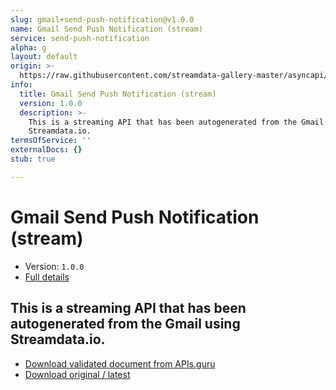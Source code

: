 ```yaml
---
slug: gmail+send-push-notification@v1.0.0
name: Gmail Send Push Notification (stream)
service: send-push-notification
alpha: g
layout: default
origin: >-
  https://raw.githubusercontent.com/streamdata-gallery-master/asyncapi/master/_listings/gmail/gmail-send-push-notification-stream-async.md
info:
  title: Gmail Send Push Notification (stream)
  version: 1.0.0
  description: >-
    This is a streaming API that has been autogenerated from the Gmail using
    Streamdata.io.
termsOfService: ''
externalDocs: {}
stub: true

---
```

# Gmail Send Push Notification (stream)

* Version: `1.0.0`
* [Full details](../html/gmail+send-push-notification@v1.0.0.html)



## This is a streaming API that has been autogenerated from the Gmail using Streamdata.io.



* [Download validated document from APIs.guru](https://raw.githubusercontent.com/APIs-guru/asyncapi-directory/master/docs/APIs/gmail%2Bsend-push-notification%40v1.0.0.yaml)
* [Download original / latest](https://raw.githubusercontent.com/streamdata-gallery-master/asyncapi/master/_listings/gmail/gmail-send-push-notification-stream-async.md)

<script type="application/ld+json">
{
  "@context": "http://schema.org/",
  "@type": "WebAPI",
  "description": "This is a streaming API that has been autogenerated from the Gmail using Streamdata.io.",
  "documentation": "",

  "name": "Gmail Send Push Notification (stream)"
}
</script>
